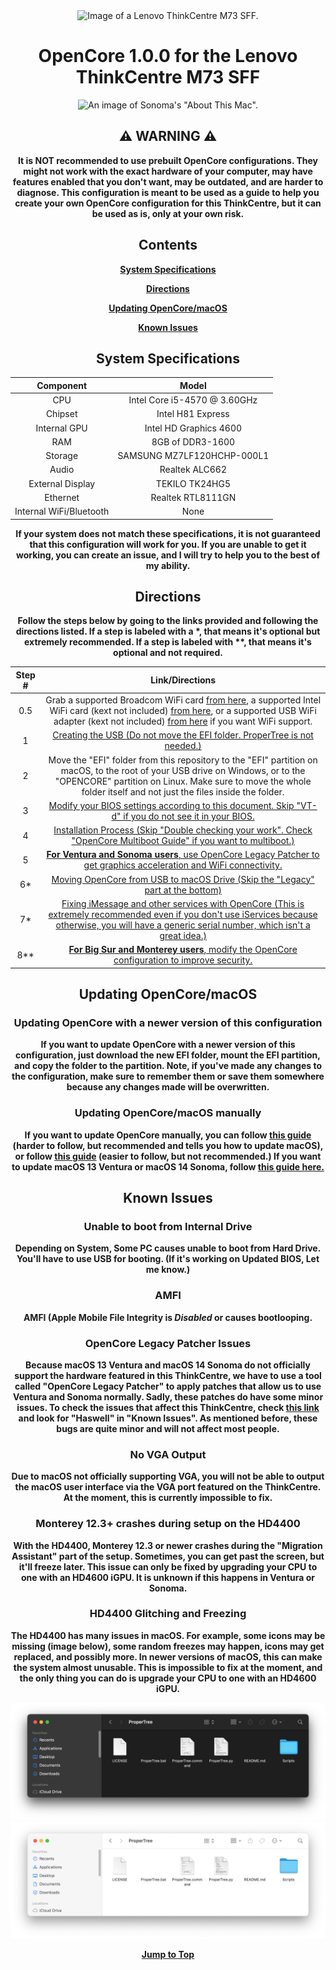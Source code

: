 <div align="center">

  <img src="https://files.refurbed.com/pi/lenovo-thinkcentre-m73-i4g-1604301233.jpg" alt="Image of a Lenovo ThinkCentre M73 SFF." width="60px"/>
  
  # **OpenCore 1.0.0 for the Lenovo ThinkCentre M73 SFF**

![An image of Sonoma's "About This Mac".](https://files.catbox.moe/dsg0xk.png)
  
  ## ⚠️ WARNING ⚠️
  
  **It is NOT recommended to use prebuilt OpenCore configurations. They might not work with the exact hardware of your computer, may have features enabled that you don't want, may be outdated, and are harder to diagnose. This configuration is meant to be used as a guide to help you create your own OpenCore configuration for this ThinkCentre, but it can be used as is, only at your own risk.**
  
  ## Contents
  
  [**System Specifications**](#system-specifications)
  
  [**Directions**](#directions)

  [**Updating OpenCore/macOS**](#updating-opencoremacos)

  [**Known Issues**](#known-issues)
  
  ## System Specifications
  
  | Component | Model |
  | :-: | :-: |
  | CPU | Intel Core i5-4570 @ 3.60GHz |
  | Chipset | Intel H81 Express |
  | Internal GPU | Intel HD Graphics 4600 |
  | RAM | 8GB of DDR3-1600 |
  | Storage | SAMSUNG MZ7LF120HCHP-000L1 |
  | Audio | Realtek ALC662 |
  | External Display | TEKILO TK24HG5 |
  | Ethernet | Realtek RTL8111GN |
  | Internal WiFi/Bluetooth | None |
  
  **If your system does not match these specifications, it is not guaranteed that this configuration will work for you. If you are unable to get it working, you can create an issue, and I will try to help you to the best of my ability.**

  ## Directions
  
  **Follow the steps below by going to the links provided and following the directions listed. If a step is labeled with a &#42;, that means it's optional but extremely recommended. If a step is labeled with &#42;&#42;, that means it's optional and not required.**

  | Step # | Link/Directions |
  | :-: | :-: |
  | 0.5 | Grab a supported Broadcom WiFi card [from here](https://dortania.github.io/Wireless-Buyers-Guide/types-of-wireless-card/mpcie.html), a supported Intel WiFi card (kext not included) [from here](https://openintelwireless.github.io/itlwm/Compat.html#), or a supported USB WiFi adapter (kext not included) [from here](https://github.com/chris1111/Wireless-USB-OC-Big-Sur-Adapter#%EF%B8%8E---known-working-and-testing-adapter) if you want WiFi support. |
  | 1 | [Creating the USB (Do not move the EFI folder. ProperTree is not needed.)](https://dortania.github.io/OpenCore-Install-Guide/installer-guide/#making-the-installer) |
  | 2 | Move the "EFI" folder from this repository to the "EFI" partition on macOS, to the root of your USB drive on Windows, or to the "OPENCORE" partition on Linux. Make sure to move the whole folder itself and not just the files inside the folder. |
  | 3 | [Modify your BIOS settings according to this document. Skip "VT-d" if you do not see it in your BIOS.](/Resources/Documentation/BIOSSettings.md) |
  | 4 | [Installation Process (Skip "Double checking your work". Check "OpenCore Multiboot Guide" if you want to multiboot.)](https://dortania.github.io/OpenCore-Install-Guide/installation/installation-process.html#booting-the-opencore-usb) |
  | 5 | [**For Ventura and Sonoma users**, use OpenCore Legacy Patcher to get graphics acceleration and WiFi connectivity.](/Resources/Documentation/OCLP.md) |
  | 6* | [Moving OpenCore from USB to macOS Drive (Skip the "Legacy" part at the bottom)](https://dortania.github.io/OpenCore-Post-Install/universal/oc2hdd.html) |
  | 7* | [Fixing iMessage and other services with OpenCore (This is extremely recommended even if you don't use iServices because otherwise, you will have a generic serial number, which isn't a great idea.)](https://dortania.github.io/OpenCore-Post-Install/universal/iservices.html) |
  | 8** | [**For Big Sur and Monterey users**, modify the OpenCore configuration to improve security.](/Resources/Documentation/Security.md) |

  ## Updating OpenCore/macOS
  
  ### Updating OpenCore with a newer version of this configuration
  **If you want to update OpenCore with a newer version of this configuration, just download the new EFI folder, mount the EFI partition, and copy the folder to the partition. Note, if you've made any changes to the configuration, make sure to remember them or save them somewhere because any changes made will be overwritten.**

  ### Updating OpenCore/macOS manually
  **If you want to update OpenCore manually, you can follow [this guide](https://dortania.github.io/OpenCore-Post-Install/universal/update.html#updating-opencore) (harder to follow, but recommended and tells you how to update macOS), or follow [this guide](https://www.insanelymac.com/forum/topic/347035-guide-updating-and-maintaining-opencore-new-method/) (easier to follow, but not recommended.) If you want to update macOS 13 Ventura or macOS 14 Sonoma, follow [this guide here.](/Resources/Documentation/OCLP.md#before-updating-macos)**

  ## Known Issues

  ### Unable to boot from Internal Drive
  **Depending on System, Some PC causes unable to boot from Hard Drive. You'll have to use USB for booting. (If it's working on Updated BIOS, Let me know.)**

  ### AMFI
  **AMFI (Apple Mobile File Integrity is _Disabled_ or causes bootlooping.**

  ### OpenCore Legacy Patcher Issues
  **Because macOS 13 Ventura and macOS 14 Sonoma do not officially support the hardware featured in this ThinkCentre, we have to use a tool called "OpenCore Legacy Patcher" to apply patches that allow us to use Ventura and Sonoma normally. Sadly, these patches do have some minor issues. To check the issues that affect this ThinkCentre, check [this link](https://github.com/dortania/OpenCore-Legacy-Patcher/issues/1008/) and look for "Haswell" in "Known Issues". As mentioned before, these bugs are quite minor and will not affect most people.**

  ### No VGA Output
  **Due to macOS not officially supporting VGA, you will not be able to output the macOS user interface via the VGA port featured on the ThinkCentre. At the moment, this is currently impossible to fix.**

  ### Monterey 12.3+ crashes during setup on the HD4400
  **With the HD4400, Monterey 12.3 or newer crashes during the "Migration Assistant" part of the setup. Sometimes, you can get past the screen, but it'll freeze later. This issue can only be fixed by upgrading your CPU to one with an HD4600 iGPU. It is unknown if this happens in Ventura or Sonoma.**

  ### HD4400 Glitching and Freezing
  **The HD4400 has many issues in macOS. For example, some icons may be missing (image below), some random freezes may happen, icons may get replaced, and possibly more. In newer versions of macOS, this can make the system almost unusable. This is impossible to fix at the moment, and the only thing you can do is upgrade your CPU to one with an HD4600 iGPU.**

  ![An image showing an example of icons going missing in macOS.](/Resources/Images/Missing%20Icons/DarkMissingIcons.png#gh-dark-mode-only) ![An image showing an example of icons going missing in macOS.](/Resources/Images/Missing%20Icons/LightMissingIcons.png#gh-light-mode-only)
  
  [**Jump to Top**](#opencore-100-for-the-lenovo-thinkcentre-m73-tiny)

</div>
